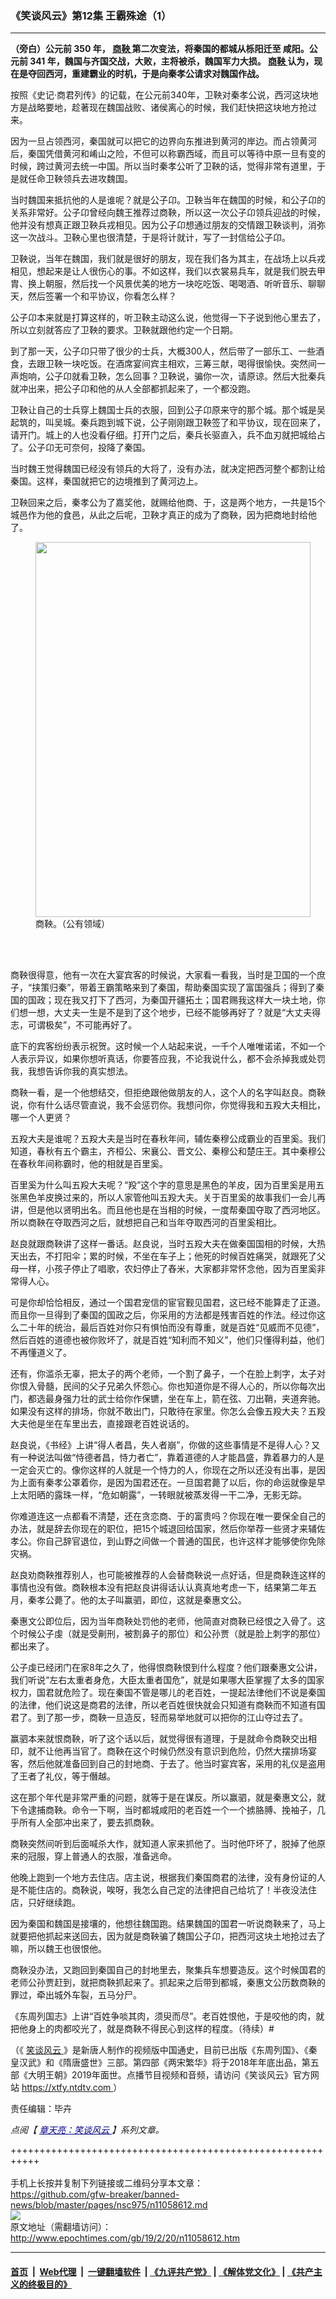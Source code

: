 ### 《笑谈风云》第12集 王霸殊途（1）
------------------------

<p>
 <strong>
  （旁白）公元前
 </strong>
 <strong>
  350
 </strong>
 <strong>
  年，
  <a href="http://www.epochtimes.com/gb/tag/%E5%95%86%E9%9E%85.html">
   商鞅
  </a>
  第二次变法，将秦国的都城从栎阳迁至
 </strong>
 <strong>
  咸阳。公元前
 </strong>
 <strong>
  341
 </strong>
 <strong>
  年，魏国与齐国交战，大败，主将被杀，魏国军力大损。
  <a href="http://www.epochtimes.com/gb/tag/%E5%95%86%E9%9E%85.html">
   商鞅
  </a>
  认为，现在是夺回西河，重建霸业的时机，于是向秦孝公请求对魏国作战。
 </strong>
</p>
<p>
 按照《史记‧商君列传》的记载，在公元前340年，卫鞅对秦孝公说，西河这块地方是战略要地，趁著现在魏国战败、诸侯离心的时候，我们赶快把这块地方抢过来。
</p>
<p>
 因为一旦占领西河，秦国就可以把它的边界向东推进到黄河的岸边。而占领黄河后，秦国凭借黄河和崤山之险，不但可以称霸西域，而且可以等待中原一旦有变的时候，跨过黄河去统一中国。所以当时秦孝公听了卫鞅的话，觉得非常有道里，于是就任命卫鞅领兵去进攻魏国。
</p>
<p>
 当时魏国来抵抗他的人是谁呢？就是公子卬。卫鞅当年在魏国的时候，和公子卬的关系非常好。公子卬曾经向魏王推荐过商鞅，所以这一次公子卬领兵迎战的时候，他并没有想真正跟卫鞅兵戎相见。因为公子卬想通过朋友的交情跟卫鞅谈判，消弥这一次战斗。卫鞅心里也很清楚，于是将计就计，写了一封信给公子卬。
</p>
<p>
 卫鞅说，当年在魏国，我们就是很好的朋友，现在我们各为其主，在战场上以兵戎相见，想起来是让人很伤心的事。不如这样，我们以衣裳易兵车，就是我们脱去甲胄、换上朝服，然后找一个风景优美的地方一块吃吃饭、喝喝酒、听听音乐、聊聊天，然后签署一个和平协议，你看怎么样？
</p>
<p>
 公子卬本来就是打算这样的，听卫鞅主动这么说，他觉得一下子说到他心里去了，所以立刻就答应了卫鞅的要求。卫鞅就跟他约定一个日期。
</p>
<p>
 到了那一天，公子卬只带了很少的士兵，大概300人，然后带了一部乐工、一些酒食，去跟卫鞅一块吃饭。在酒席宴间宾主相欢，三筹三献，喝得很愉快。突然间一声炮响，公子卬就看卫鞅，怎么回事？卫鞅说，骗你一次，请原谅。然后大批秦兵就冲出来，把公子卬和他的从人全部都抓起来了，一个都没跑。
</p>
<p>
 卫鞅让自己的士兵穿上魏国士兵的衣服，回到公子卬原来守的那个城。那个城是吴起筑的，叫吴城。秦兵跑到城下说，公子刚刚跟卫鞅签了和平协议，现在回来了，请开门。城上的人也没看仔细。打开门之后，秦兵长驱直入，兵不血刃就把城给占了。公子卬无可奈何，投降了秦国。
</p>
<p>
 当时魏王觉得魏国已经没有领兵的大将了，没有办法，就决定把西河整个都割让给秦国。这样，秦国就把它的边境推到了黄河边上。
</p>
<p>
 卫鞅回来之后，秦孝公为了嘉奖他，就赐给他商、于，这是两个地方，一共是15个城邑作为他的食邑，从此之后呢，卫鞅才真正的成为了商鞅，因为把商地封给他了。
</p>
<figure class="wp-caption aligncenter" id="attachment_11051522" style="width: 440px">
 <a href="http://i.epochtimes.com/assets/uploads/2019/02/1902141030321456.jpg">
  <img alt="" class="wp-image-11051522" height="600" src="http://i.epochtimes.com/assets/uploads/2019/02/1902141030321456.jpg" width="440"/>
 </a>
 <br/><figcaption class="wp-caption-text">
  商鞅。（公有领域）
 </figcaption><br/>
</figure><br/>
<p>
 商鞅很得意，他有一次在大宴宾客的时候说，大家看一看我，当时是卫国的一个庶子，“挟策归秦”，带着王霸策略来到了秦国，帮助秦国实现了富国强兵；得到了秦国的国政；现在我又打下了西河，为秦国开疆拓土；国君赐我这样大一块土地，你们想一想，大丈夫一生是不是到了这个地步，已经不能够再好了？就是“大丈夫得志，可谓极矣”，不可能再好了。
</p>
<p>
 底下的宾客纷纷表示祝贺。这时候一个人站起来说，一千个人唯唯诺诺，不如一个人表示异议，如果你想听真话，你要答应我，不论我说什么，都不会杀掉我或处罚我，我想告诉你我的真实想法。
</p>
<p>
 商鞅一看，是一个他想结交，但拒绝跟他做朋友的人，这个人的名字叫赵良。商鞅说，你有什么话尽管直说，我不会惩罚你。我想问你，你觉得我和五羖大夫相比，哪一个人更贤？
</p>
<p>
 五羖大夫是谁呢？五羖大夫是当时在春秋年间，辅佐秦穆公成霸业的百里奚。我们知道，春秋有五个霸主，齐桓公、宋襄公、晋文公、秦穆公和楚庄王。其中秦穆公在春秋年间称霸时，他的相就是百里奚。
</p>
<p>
 百里奚为什么叫五羖大夫呢？“羖”这个字的意思是黑色的羊皮，因为百里奚是用五张黑色羊皮换过来的，所以人家管他叫五羖大夫。关于百里奚的故事我们一会儿再讲，但是他以贤明出名。而且他也是在当相的时候，一度帮秦国夺取了西河地区。所以商鞅在夺取西河之后，就想把自己和当年夺取西河的百里奚相比。
</p>
<p>
 赵良就跟商鞅讲了这样一番话。赵良说，当时五羖大夫在做秦国国相的时候，大热天出去，不打阳伞；累的时候，不坐在车子上；他死的时候百姓痛哭，就跟死了父母一样，小孩子停止了唱歌，农妇停止了舂米，大家都非常怀念他，因为百里奚非常得人心。
</p>
<p>
 可是你却恰恰相反，通过一个国君宠信的宦官觐见国君，这已经不能算走了正道。而且你一旦得到了秦国的国政之后，你采用的方法都是残害百姓的作法。经过你这么二十年的统治，最后百姓对你只有惧怕而没有尊重，就是百姓“见威而不见德”，然后百姓的道德也被你败坏了，就是百姓“知利而不知义”，他们只懂得利益，他们不再懂道义了。
</p>
<p>
 还有，你滥杀无辜，把太子的两个老师，一个割了鼻子，一个在脸上刺字，太子对你恨入骨髓，民间的父子兄弟久怀怨心。你也知道你是不得人心的，所以你每次出门，都选最身强力壮的武士给你作保镳，坐在车上，箭在弦、刀出鞘，夹道奔驰。如果没有这样的排场，你就不敢出门，只敢待在家里。你怎么会像五羖大夫？五羖大夫他是坐在车里出去，直接跟老百姓说话的。
</p>
<p>
 赵良说，《书经》上讲“得人者昌，失人者崩”，你做的这些事情是不是得人心？又有一种说法叫做“恃德者昌，恃力者亡”，靠着道德的人才能昌盛，靠着暴力的人是一定会灭亡的。像你这样的人就是一个恃力的人，你现在之所以还没有出事，是因为上面有秦孝公罩着你，是因为国君还在。一旦国君薨了以后，你的命运就像是早上太阳晒的露珠一样，“危如朝露”，一转眼就被蒸发得一干二净，无影无踪。
</p>
<p>
 你难道连这一点都看不清楚，还在贪恋商、于的富贵吗？你现在唯一要保全自己的办法，就是辞去你现在的职位，把15个城退回给国家，然后你举荐一些贤才来辅佐孝公。你自己辞官退位，到山野之间做一个普通的国民，也许这样才能够使你免除灾祸。
</p>
<p>
 赵良劝商鞅推荐别人，也可能被推荐的人会替商鞅说一点好话，但是商鞅连这样的事情也没有做。商鞅根本没有把赵良讲得话认认真真地考虑一下，结果第二年五月，秦孝公薨了。他的太子叫赢驷，即位，这就是秦惠文公。
</p>
<p>
 秦惠文公即位后，因为当年商鞅处罚他的老师，他简直对商鞅已经恨之入骨了。这个时候公子虔（就是受劓刑，被割鼻子的那位）和公孙贾（就是脸上刺字的那位）都出来了。
</p>
<p>
 公子虔已经闭门在家8年之久了，他得恨商鞅恨到什么程度？他们跟秦惠文公讲，我们听说“左右太重者身危，大臣太重者国危”，就是如果哪大臣掌握了太多的国家权力，国君就危险了。现在秦国不管是哪儿的老百姓，一提起法律他们不说是秦国的法律，他们说这是商君的法律，所以老百姓很快就会只知道有商鞅而不知道有国君了。到了那一步，商鞅一旦造反，轻而易举地就可以把你的江山夺过去了。
</p>
<p>
 赢驷本来就恨商鞅，听了这个话以后，就觉得很有道理，于是就命令商鞅交出相印，就不让他再当官了。商鞅在这个时候仍然没有意识到危险，仍然大摆排场宴客，然后他就准备回到自己的封地商、于去了。他当时宴宾客，采用的礼仪是盗用了王者了礼仪，等于僭越。
</p>
<p>
 这在那个年代是非常严重的问题，就等于是在谋反。所以赢驷，就是秦惠文公，就下令逮捕商鞅。命令一下啊，当时都城咸阳的老百姓一个一个掳胳膊、挽袖子，几乎所有人全部冲出来了，要去抓商鞅。
</p>
<p>
 商鞅突然间听到后面喊杀大作，就知道人家来抓他了。当时他吓坏了，脱掉了他原来的冠服，穿上普通人的衣服，准备逃命。
</p>
<p>
 他晚上跑到一个地方去住店。店主说，根据我们秦国商君的法律，没有身份证的人是不能住店的。商鞅说，唉呀，我怎么自己定的法律把自己给坑了！半夜没法住店，只好继续跑。
</p>
<p>
 因为秦国和魏国是接壤的，他想往魏国跑。结果魏国的国君一听说商鞅来了，马上就要把他抓起来送回去，因为就是商鞅骗了魏国公子卬，把西河这块土地抢过去了嘛，所以魏王也很恨他。
</p>
<p>
 商鞅没办法，又跑回到秦国自己的封地里去，聚集兵车想要造反。这个时候国君的老师公孙贾赶到，就把商鞅抓起来了。抓起来之后带到都城，秦惠文公历数商鞅的罪过，牵出城外车裂，五马分尸。
</p>
<p>
 《东周列国志》上讲“百姓争啖其肉，须臾而尽”。老百姓恨他，于是咬他的肉，就把他身上的肉都咬光了，就是商鞅不得民心到这样的程度。（待续）#
</p>
<p>
 （《
 <a href="http://www.epochtimes.com/gb/tag/%E7%AC%91%E8%B0%88%E9%A3%8E%E4%BA%91.html">
  笑谈风云
 </a>
 》是新唐人制作的视频版中国通史，目前已出版《东周列国》、《秦皇汉武》和《隋唐盛世》三部。第四部《两宋繁华》将于2018年年底出品，第五部《大明王朝》2019年面世。点播节目视频和音频，请访问《笑谈风云》官方网站
 <a href="https://xtfy.ntdtv.com" rel="noopener noreferrer" target="_blank">
  https://xtfy.ntdtv.com
 </a>
 ）
</p>
<p>
 责任编辑：毕卉
</p>
<p>
 <em>
  点阅【
  <span style="color: #000080;">
   <a href="http://www.epochtimes.com/gb/tag/%E7%AB%A0%E5%A4%A9%E4%BA%AE%EF%BC%9A%E7%AC%91%E8%AB%87%E9%A2%A8%E9%9B%B2.html" style="color: #000080;">
    章天亮：笑谈风云
   </a>
  </span>
  】系列文章。
 </em>
</p>

+++++++++++++++++++++++++++++++++++++++++++++++++++++++++++<br/><br/>
手机上长按并复制下列链接或二维码分享本文章：<br/>
https://github.com/gfw-breaker/banned-news/blob/master/pages/nsc975/n11058612.md <br/>
<a href='https://github.com/gfw-breaker/banned-news/blob/master/pages/nsc975/n11058612.md'><img src='https://github.com/gfw-breaker/banned-news/blob/master/pages/nsc975/n11058612.md.png'/></a> <br/>
原文地址（需翻墙访问）：http://www.epochtimes.com/gb/19/2/20/n11058612.htm


------------------------
#### [首页](https://github.com/gfw-breaker/banned-news/blob/master/README.md) &nbsp;|&nbsp; [Web代理](https://github.com/labour-camp/helloworld) &nbsp;|&nbsp; [一键翻墙软件](https://github.com/gfw-breaker/nogfw/blob/master/README.md) &nbsp;| [《九评共产党》](https://github.com/gfw-breaker/9ping.md/blob/master/README.md#九评之一评共产党是什么) | [《解体党文化》](https://github.com/gfw-breaker/jtdwh.md/blob/master/README.md) | [《共产主义的终极目的》](https://github.com/gfw-breaker/gczydzjmd.md/blob/master/README.md)


